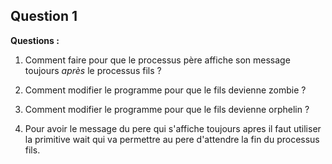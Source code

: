 ## Question 1

**Questions :**

1. Comment faire pour que le processus père affiche son message toujours *après* le processus fils ?
2. Comment modifier le programme pour que le fils devienne  zombie ?
3. Comment modifier le programme pour que le fils devienne orphelin ?

1. Pour avoir le message du pere qui s'affiche toujours apres il faut utiliser la primitive wait qui va permettre au pere d'attendre la fin du processus fils.